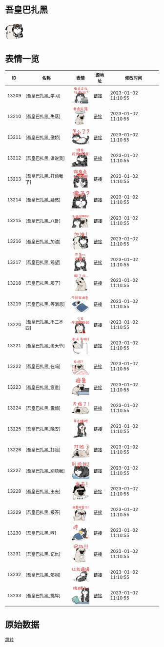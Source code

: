 # 吾皇巴扎黑

<img src="./cover.png" height="60" alt="cover" />

# 表情一览

|ID|名称|表情|源地址|修改时间|
|----|----|----|----|----|
|13209|[吾皇巴扎黑_学习]|<img src="./pic/013209_%5B吾皇巴扎黑_学习%5D.png" height="60" alt="学习"/>|[链接](https://i0.hdslb.com/bfs/garb/item/26d3c80917e3681d55feef4640ed5a045c3ca3c0.png)|2023-01-02 11:10:55|
|13210|[吾皇巴扎黑_失落]|<img src="./pic/013210_%5B吾皇巴扎黑_失落%5D.png" height="60" alt="失落"/>|[链接](https://i0.hdslb.com/bfs/garb/item/c53529618b359c9882272cb81558e14ef83d2b12.png)|2023-01-02 11:10:55|
|13211|[吾皇巴扎黑_傲娇]|<img src="./pic/013211_%5B吾皇巴扎黑_傲娇%5D.png" height="60" alt="傲娇"/>|[链接](https://i0.hdslb.com/bfs/garb/item/3daf628f8507dabb3379cddc9a1489345d449e8c.png)|2023-01-02 11:10:55|
|13212|[吾皇巴扎黑_谁说我]|<img src="./pic/013212_%5B吾皇巴扎黑_谁说我%5D.png" height="60" alt="谁说我"/>|[链接](https://i0.hdslb.com/bfs/garb/item/10e156f2f2a34244ffe5d53c8f9013ded4f87f47.png)|2023-01-02 11:10:55|
|13213|[吾皇巴扎黑_打动我了]|<img src="./pic/013213_%5B吾皇巴扎黑_打动我了%5D.png" height="60" alt="打动我了"/>|[链接](https://i0.hdslb.com/bfs/garb/item/d6774f8bda90b02bd1b0112b0abf4e77c5d00f20.png)|2023-01-02 11:10:55|
|13214|[吾皇巴扎黑_疑惑]|<img src="./pic/013214_%5B吾皇巴扎黑_疑惑%5D.png" height="60" alt="疑惑"/>|[链接](https://i0.hdslb.com/bfs/garb/item/0e890049bf07da351168f634dac373b3cff68949.png)|2023-01-02 11:10:55|
|13215|[吾皇巴扎黑_八卦]|<img src="./pic/013215_%5B吾皇巴扎黑_八卦%5D.png" height="60" alt="八卦"/>|[链接](https://i0.hdslb.com/bfs/garb/item/44d2ab1fff90a27e7aee7f51ec69edcdb3bf7b77.png)|2023-01-02 11:10:55|
|13216|[吾皇巴扎黑_加油]|<img src="./pic/013216_%5B吾皇巴扎黑_加油%5D.png" height="60" alt="加油"/>|[链接](https://i0.hdslb.com/bfs/garb/item/45e1ce96d26806ce7333178311cb778f77e09adf.png)|2023-01-02 11:10:55|
|13217|[吾皇巴扎黑_观望]|<img src="./pic/013217_%5B吾皇巴扎黑_观望%5D.png" height="60" alt="观望"/>|[链接](https://i0.hdslb.com/bfs/garb/item/b09c3bd459ab515d4286701e842919025cfea770.png)|2023-01-02 11:10:55|
|13218|[吾皇巴扎黑_服了]|<img src="./pic/013218_%5B吾皇巴扎黑_服了%5D.png" height="60" alt="服了"/>|[链接](https://i0.hdslb.com/bfs/garb/item/d9f028a87cf5002a968d6c2cf6ff16834bb53b87.png)|2023-01-02 11:10:55|
|13219|[吾皇巴扎黑_等消息]|<img src="./pic/013219_%5B吾皇巴扎黑_等消息%5D.png" height="60" alt="等消息"/>|[链接](https://i0.hdslb.com/bfs/garb/item/4fd89670d9c4c24a7d2699e5aa32727730b20f9b.png)|2023-01-02 11:10:55|
|13220|[吾皇巴扎黑_不三不四]|<img src="./pic/013220_%5B吾皇巴扎黑_不三不四%5D.png" height="60" alt="不三不四"/>|[链接](https://i0.hdslb.com/bfs/garb/item/3cef5ada3d3346052a911f9ceb315e1415b4e9d4.png)|2023-01-02 11:10:55|
|13221|[吾皇巴扎黑_老天爷]|<img src="./pic/013221_%5B吾皇巴扎黑_老天爷%5D.png" height="60" alt="老天爷"/>|[链接](https://i0.hdslb.com/bfs/garb/item/391517f55dfdca22ef306847fc4b9457261ca78e.png)|2023-01-02 11:10:55|
|13222|[吾皇巴扎黑_在吗]|<img src="./pic/013222_%5B吾皇巴扎黑_在吗%5D.png" height="60" alt="在吗"/>|[链接](https://i0.hdslb.com/bfs/garb/item/0581c4442a1aabb5097a8b53fe5675484f6c5294.png)|2023-01-02 11:10:55|
|13223|[吾皇巴扎黑_疲惫]|<img src="./pic/013223_%5B吾皇巴扎黑_疲惫%5D.png" height="60" alt="疲惫"/>|[链接](https://i0.hdslb.com/bfs/garb/item/bd3cdf981e09ce3b5614dc7a1332bfb9ae3b6852.png)|2023-01-02 11:10:55|
|13224|[吾皇巴扎黑_震惊]|<img src="./pic/013224_%5B吾皇巴扎黑_震惊%5D.png" height="60" alt="震惊"/>|[链接](https://i0.hdslb.com/bfs/garb/item/2a79db97bee74a6a7e064812699bf4296bc3a2e4.png)|2023-01-02 11:10:55|
|13225|[吾皇巴扎黑_晚安]|<img src="./pic/013225_%5B吾皇巴扎黑_晚安%5D.png" height="60" alt="晚安"/>|[链接](https://i0.hdslb.com/bfs/garb/item/9f291570539cac6b3f8c787f01b7e68c37e2e31a.png)|2023-01-02 11:10:55|
|13226|[吾皇巴扎黑_打脸]|<img src="./pic/013226_%5B吾皇巴扎黑_打脸%5D.png" height="60" alt="打脸"/>|[链接](https://i0.hdslb.com/bfs/garb/item/4f7338daa30b5fea9e6a4344a7fcb9a257396800.png)|2023-01-02 11:10:55|
|13227|[吾皇巴扎黑_别烦我]|<img src="./pic/013227_%5B吾皇巴扎黑_别烦我%5D.png" height="60" alt="别烦我"/>|[链接](https://i0.hdslb.com/bfs/garb/item/76ee38632772c863e233d484d4917659bdd5adbf.png)|2023-01-02 11:10:55|
|13228|[吾皇巴扎黑_出去]|<img src="./pic/013228_%5B吾皇巴扎黑_出去%5D.png" height="60" alt="出去"/>|[链接](https://i0.hdslb.com/bfs/garb/item/711a1877af8e7e3d627610f3435b064fe9845024.png)|2023-01-02 11:10:55|
|13229|[吾皇巴扎黑_报答]|<img src="./pic/013229_%5B吾皇巴扎黑_报答%5D.png" height="60" alt="报答"/>|[链接](https://i0.hdslb.com/bfs/garb/item/a5793b7e60c50f3379221b7e9512f88ba0c4dca6.png)|2023-01-02 11:10:55|
|13230|[吾皇巴扎黑_哼]|<img src="./pic/013230_%5B吾皇巴扎黑_哼%5D.png" height="60" alt="哼"/>|[链接](https://i0.hdslb.com/bfs/garb/item/99dac5006b8130f6a167b3c63f5ea1ff6d78dc90.png)|2023-01-02 11:10:55|
|13231|[吾皇巴扎黑_记仇]|<img src="./pic/013231_%5B吾皇巴扎黑_记仇%5D.png" height="60" alt="记仇"/>|[链接](https://i0.hdslb.com/bfs/garb/item/87e655ce99c7f970d92a732f2bb28552035812a6.png)|2023-01-02 11:10:55|
|13232|[吾皇巴扎黑_郁闷]|<img src="./pic/013232_%5B吾皇巴扎黑_郁闷%5D.png" height="60" alt="郁闷"/>|[链接](https://i0.hdslb.com/bfs/garb/item/228ae57a01e593df2c7f2bbe9dca1e8936a91c99.png)|2023-01-02 11:10:55|
|13233|[吾皇巴扎黑_挑衅]|<img src="./pic/013233_%5B吾皇巴扎黑_挑衅%5D.png" height="60" alt="挑衅"/>|[链接](https://i0.hdslb.com/bfs/garb/item/63e2ab2246bc1c25a3e9216dfb1f3e31312024cd.png)|2023-01-02 11:10:55|

# 原始数据

[跳转](./raw.json)

